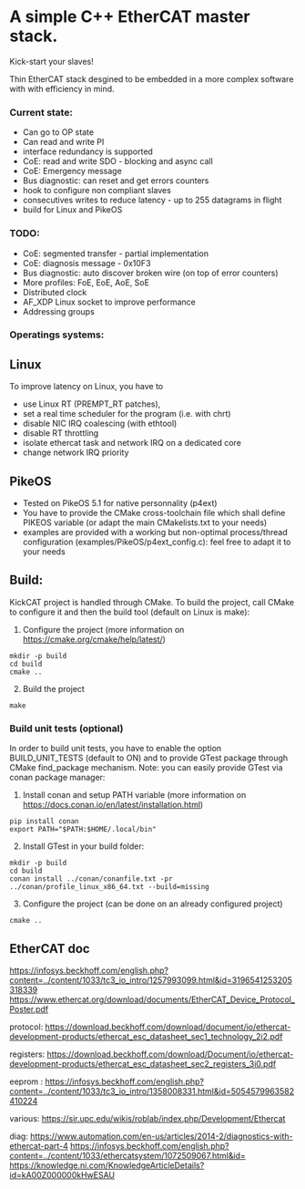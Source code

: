 # A simple C++ EtherCAT master stack.

Kick-start your slaves!

Thin EtherCAT stack desgined to be embedded in a more complex software with with efficiency in mind.

### Current state:
 - Can go to OP state
 - Can read and write PI
 - interface redundancy is supported
 - CoE: read and write SDO - blocking and async call
 - CoE: Emergency message
 - Bus diagnostic: can reset and get errors counters
 - hook to configure non compliant slaves
 - consecutives writes to reduce latency - up to 255 datagrams in flight
 - build for Linux and PikeOS

### TODO:
 - CoE: segmented transfer - partial implementation
 - CoE: diagnosis message - 0x10F3
 - Bus diagnostic: auto discover broken wire (on top of error counters)
 - More profiles: FoE, EoE, AoE, SoE
 - Distributed clock
 - AF_XDP Linux socket to improve performance
 - Addressing groups

### Operatings systems:
## Linux
To improve latency on Linux, you have to
 - use Linux RT (PREMPT_RT patches),
 - set a real time scheduler for the program (i.e. with chrt)
 - disable NIC IRQ coalescing (with ethtool)
 - disable RT throttling
 - isolate ethercat task and network IRQ on a dedicated core
 - change network IRQ priority

## PikeOS
 - Tested on PikeOS 5.1 for native personnality (p4ext)
 - You have to provide the CMake cross-toolchain file which shall define PIKEOS variable (or adapt the main CMakelists.txt to your needs)
 - examples are provided with a working but non-optimal process/thread configuration (examples/PikeOS/p4ext_config.c): feel free to adapt it to your needs

## Build:
KickCAT project is handled through CMake. To build the project, call CMake to configure it and then the build tool (default on Linux is make):
  1. Configure the project (more information on https://cmake.org/cmake/help/latest/)
  ```
  mkdir -p build
  cd build
  cmake ..
  ```
  2. Build the project
  ```
  make
  ```

### Build unit tests (optional)
In order to build unit tests, you have to enable the option BUILD_UNIT_TESTS (default to ON) and to provide GTest package through CMake find_package mechanism.
Note: you can easily provide GTest via conan package manager:
  1. Install conan and setup PATH variable (more information on https://docs.conan.io/en/latest/installation.html)
  ```
  pip install conan
  export PATH="$PATH:$HOME/.local/bin"
  ```
  2. Install GTest in your build folder:
  ```
  mkdir -p build
  cd build
  conan install ../conan/conanfile.txt -pr ../conan/profile_linux_x86_64.txt --build=missing
  ```
  3. Configure the project (can be done on an already configured project)
  ```
  cmake ..
  ```

## EtherCAT doc
https://infosys.beckhoff.com/english.php?content=../content/1033/tc3_io_intro/1257993099.html&id=3196541253205318339
https://www.ethercat.org/download/documents/EtherCAT_Device_Protocol_Poster.pdf

protocol:
https://download.beckhoff.com/download/document/io/ethercat-development-products/ethercat_esc_datasheet_sec1_technology_2i2.pdf

registers:
https://download.beckhoff.com/download/Document/io/ethercat-development-products/ethercat_esc_datasheet_sec2_registers_3i0.pdf

eeprom :
https://infosys.beckhoff.com/english.php?content=../content/1033/tc3_io_intro/1358008331.html&id=5054579963582410224

various:
https://sir.upc.edu/wikis/roblab/index.php/Development/Ethercat

diag:
https://www.automation.com/en-us/articles/2014-2/diagnostics-with-ethercat-part-4
https://infosys.beckhoff.com/english.php?content=../content/1033/ethercatsystem/1072509067.html&id=
https://knowledge.ni.com/KnowledgeArticleDetails?id=kA00Z000000kHwESAU

